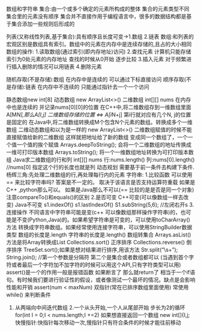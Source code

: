 数组和字符串
集合:由一个或多个确定的元素所构成的整体
集合的元素类型不同 集合里的元素没有顺序
集合并不直接作用于编程语言中，很多的数据结构都是基于集合添加一些规则后形成的

列表(又称线性列表,基于集合):具有顺序且长度可变->1.数组 2.链表
数组:和列表的宏观区别是数组具有索引。数组中的元素在内存中是连续存储的,且占的大小相同
数组的操作:
1.读取数组(通过索引(即内存地址)访问)
2.查找元素 计算机只能存储索引为0处元素的内存地址 查找的时候从0开始 逐步比较
3.插入元素 对于频繁进行插入删除的情况可以用链表
4.删除元素


随机存取(不是存储):数组 在内存中是连续的 可以通过下标直接访问
顺序存取(不是存储):链表 在内存中不连续的 只能通过指针去一个一个访问

静态数组new int[8]    动态数组 new ArrayList<>()
二维数组 int[][] nums 在内存中也是连续的 并记录nums[0][0]的位置
在C++中,将二维数组存到一维数组里面 A[M*N],那么A[I,j]  二维数组存储的位置 <=> A[i*N+j]
第i行就对应有几个N, j的位置是固定的 
在Java中,将二维数组转换成M个包含N个元素的数组。转换成多个一维数组
二维动态数组和以为是一样的 new ArrayList<>()
二维数组赋值的时候不能直接赋值给新的二维数组 这样就把地址给了新的数组 变成同一个数组了，一个一个值一个值的挨个赋值 
Arrays.deepToString(); 会将一个二维数组的地址传换成一维可打印版本数组 Arrays.toString(); 将一个一维数组地址转换为可打印版本数组
Java求二维数组的行和列 int[][] nums    行:nums.length() 列:nums[0].length() //nums[0] 指定这个行的长度也就是列
动态规划 需要基于前一条件去构建下条件.杨辉三角:先处理二维数组的行,再处理每行内的元素
字符串:
1.比较函数
可以使用 == 来比较字符串吗? 答案是不一定的。
取决于该语言是否支持运算符重载
如果是C++ ,python那么可以。 如果是Java那么不可以(== 比较的是是否是同一个对象) 注意compareTo()和equals()的区别
2.是否可变
C++可变(可以像数组一样去改变) Java不可变 s1.indexOf() s1.lastIndexOf()  S1.subString(5,6); //左闭右开s 
3.连接操作
不同语言中字符串可能是变(c++ 可以像数组那样操作字符串)的，也可能是不变(Python,Java)的。如果希望字符串是可变的，可以使用toCharArray()方法 转换成字符串数组。如果经常使用连接字符串，可以使用StringBuilder数据类型
数组的长度是.length 字符串的长度是.length()
数组转集合 Arrays.asList() 方法是将Array转换成List
Collections.sort() 正序排序
Collections.reverse() 倒序排序
TreeSet.sort();如果是想对结果进行排序,用该方法
Str.split(“\\s+”);
String.join(); //第一个参数是分隔符 第二个是集合或者数组都可以 (当遇到首个字符或者最后一个字符加不加字符的时候可以用这个API,只有字符类型可以用)
assert()是一个的作用一般是报错函数 如果断言了 那么就return了 相当于一个if语句。有时候我们要进行验证性的假设，或者像测试一个最坏的情况。缺点是会影响性能和开销
assert(num < maxNum)
双指针(常在已排序数组里面使用) 常使用while() 来判断条件
1.	从两端向中间迭代数组 2.一个从头开始,一个人从尾部开始
步长为2的循环
for(int I = 0;I < nums.length;I +=2)
如果想直接返回一个数组 new int[]{I,j;
快慢指针:快指针每次移动一次,慢指针只有符合条件的时候才能往前移动
